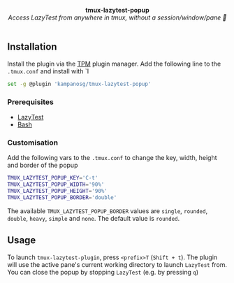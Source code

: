 <p align="center">
  <b>tmux-lazytest-popup</b>
  <br>
  <i>Access LazyTest from anywhere in tmux, without a session/window/pane 💬</i>
  <br />
  <br />

</p>

## Installation

Install the plugin via the [TPM](https://github.com/tmux-plugins/tpm/) plugin manager. Add the following line to the `.tmux.conf` and install with `<prefix>I

```sh
set -g @plugin 'kampanosg/tmux-lazytest-popup'
```

### Prerequisites

* [LazyTest](https://github.com/kampanosg/lazytest)
* [Bash](https://www.gnu.org/software/bash/)

### Customisation

Add the following vars to the `.tmux.conf` to change the key, width, height and border of the popup

```sh
TMUX_LAZYTEST_POPUP_KEY='C-t'
TMUX_LAZYTEST_POPUP_WIDTH='90%'
TMUX_LAZYTEST_POPUP_HEIGHT='90%'
TMUX_LAZYTEST_POPUP_BORDER='double'
```

The available `TMUX_LAZYTEST_POPUP_BORDER` values are `single`, `rounded`, `double`, `heavy`, `simple` and `none`. The default value is `rounded`.

## Usage

To launch `tmux-lazytest-plugin`, press `<prefix>T` (`Shift + t`). The plugin will use the active pane's current working directory to launch `LazyTest` from. You can close the popup by stopping `LazyTest` (e.g. by pressing `q`)
